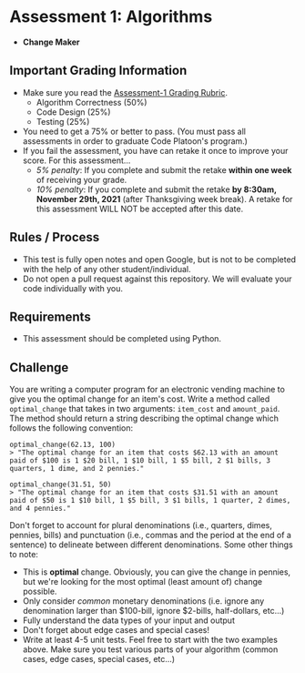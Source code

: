 # Assessment 1: Algorithms
- **Change Maker**

## Important Grading Information
- Make sure you read the [Assessment-1 Grading Rubric](https://docs.google.com/spreadsheets/d/1CjVoEPvswccsGTU5xc0WLaQ87Ql_mqGSeCEoZhSFyCM/edit?usp=sharing).
  - Algorithm Correctness (50%)
  - Code Design (25%)
  - Testing (25%)
- You need to get a 75% or better to pass. (You must pass all assessments in order to graduate Code Platoon's program.)
- If you fail the assessment, you have can retake it once to improve your score. For this assessment... 
  - *5% penalty*: If you complete and submit the retake **within one week** of receiving your grade. 
  - *10% penalty*: If you complete and submit the retake **by 8:30am, November 29th, 2021** (after Thanksgiving week break). A retake for this assessment WILL NOT be accepted after this date.

## Rules / Process
- This test is fully open notes and open Google, but is not to be completed with the help of any other student/individual.
- Do not open a pull request against this repository. We will evaluate your code individually with you.

## Requirements
- This assessment should be completed using Python.

## Challenge
You are writing a computer program for an electronic vending machine to give you the optimal change for an item's cost. Write a method called `optimal_change` that takes in two arguments: `item_cost` and `amount_paid`. The method should return a string describing the optimal change which follows the following convention:

```
optimal_change(62.13, 100)
> "The optimal change for an item that costs $62.13 with an amount paid of $100 is 1 $20 bill, 1 $10 bill, 1 $5 bill, 2 $1 bills, 3 quarters, 1 dime, and 2 pennies."

optimal_change(31.51, 50)
> "The optimal change for an item that costs $31.51 with an amount paid of $50 is 1 $10 bill, 1 $5 bill, 3 $1 bills, 1 quarter, 2 dimes, and 4 pennies."
```

Don't forget to account for plural denominations (i.e., quarters, dimes, pennies, bills) and punctuation (i.e., commas and the period at the end of a sentence) to delineate between different denominations. Some other things to note:
- This is **optimal** change. Obviously, you can give the change in pennies, but we're looking for the most optimal (least amount of) change possible.
- Only consider *common* monetary denominations (i.e. ignore any denomination larger than $100-bill, ignore $2-bills, half-dollars, etc...)
- Fully understand the data types of your input and output
- Don't forget about edge cases and special cases!
- Write at least 4-5 unit tests. Feel free to start with the two examples above. Make sure you test various parts of your algorithm (common cases, edge cases, special cases, etc...)
